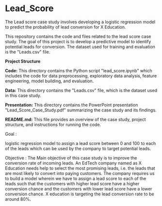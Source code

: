 # Lead_Score
The Lead score case study involves developing a logistic regression model to predict the probability of lead conversion for X Education.

This repository contains the code and files related to the lead score case study. The goal of this project is to develop a predictive model to identify potential leads for conversion. The dataset used for training and evaluation is the "Leads.csv" file.

**Project Structure**

**Code:** This directory contains the Python script "lead_score.ipynb" which includes the code for data preprocessing, exploratory data analysis, feature engineering, model building, and evaluation.

**Data:** This directory contains the "Leads.csv" file, which is the dataset used in this case study.

**Presentation:** This directory contains the PowerPoint presentation "Lead_Score_Case_Study.pdf" summarizing the case study and its findings.

**README.md:** This file provides an overview of the case study, project structure, and instructions for running the code.

 Goal :

 logistic regression model to assign a lead score between 0 and 100 to each of the leads which can be used by the company to target potential leads.


Objective :
  The Main objective of this case study is to improve the conversion rate of incoming leads. 
An EdTech company named as X Education needs help to select the most promising leads, i.e. the leads that are most likely to convert into paying customers. The company requires us to build a model wherein we have to assign a lead score to each of the leads such that the customers with higher lead score have a higher conversion chance and the customers with lower lead score have a lower conversion chance. X education is targeting the lead conversion rate to be around 80%.





